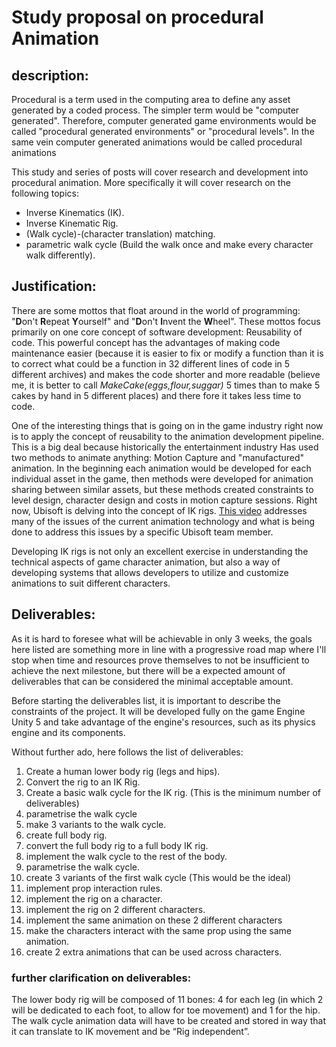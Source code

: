 # Study proposal on procedural Animation

## description:

Procedural is a term used in the computing area to define any asset generated by a coded process. The simpler term would be "computer generated". Therefore, computer generated game environments would be called "procedural generated environments" or "procedural levels". In the same vein computer generated animations would be called procedural animations

This study and series of posts will cover research and development into procedural animation. More specifically it will cover research on the following topics:

- Inverse Kinematics (IK).
- Inverse Kinematic Rig.
- (Walk cycle)-(character translation) matching.
- parametric walk cycle (Build the walk once and make every character walk differently).

## Justification:

There are some mottos that float around in the world of programming: "**D**on't **R**epeat **Y**ourself" and "**D**on't **I**nvent the **W**heel". These mottos focus primarily on one core concept of software development: Reusability of code. This powerful concept has the advantages of making code maintenance easier (because it is easier to fix or modify a function than it is to correct what could be a function in 32 different lines of code in 5 different archives) and makes the code shorter and more readable (believe me, it is better to call *MakeCake(eggs,flour,suggar)* 5 times than to make 5 cakes by hand in 5 different places) and there fore it takes less time to code.

One of the interesting things that is going on in the game industry right now is to apply the concept of reusability to the animation development pipeline. This is a big deal because historically the entertainment industry Has used two methods to animate anything: Motion Capture and "manufactured" animation. In the beginning each animation would be developed for each individual asset in the game, then methods were developed for animation sharing between similar assets, but these methods created constraints to level design, character design and costs in motion capture sessions. Right now, Ubisoft is delving into the concept of IK rigs. [This video](https://www.youtube.com/watch?v=KLjTU0yKS00&t=342s) addresses many of the issues of the current animation technology and what is being done to address this issues by a specific Ubisoft team member.

Developing IK rigs is not only an excellent exercise in understanding the technical aspects of game character animation, but also a way of developing systems that allows developers to utilize and customize animations to suit different characters.

## Deliverables:

As it is hard to foresee what will be achievable in only 3 weeks, the goals here listed are something more in line with a progressive road map where I'll stop when time and resources prove themselves to not be insufficient to achieve the next milestone, but there will be a expected amount of deliverables that can be considered the minimal acceptable amount.

Before starting the deliverables list, it is important to describe the constraints of the project. It will be developed fully on the game Engine Unity 5 and take advantage of the engine's resources, such as its physics engine and its components.

Without further ado, here follows the list of deliverables:

1. Create a human lower body rig (legs and hips).
2. Convert the rig to an IK Rig.
3. Create a basic walk cycle for the IK rig. (This is the minimum number of deliverables)
4. parametrise the walk cycle
5. make 3 variants to the walk cycle.
6. create full body rig.
7. convert the full body rig to a full body IK rig.
8. implement the walk cycle to the rest of the body.
9. parametrise the walk cycle.
10. create 3 variants of the first walk cycle (This would be the ideal)
11. implement prop interaction rules.
12. implement the rig on a character.
13. implement the rig on 2 different characters.
14. implement the same animation on these 2 different characters
15. make the characters interact with the same prop using the same animation.
16. create 2 extra animations that can be used across characters.

### further clarification on deliverables:

The lower body rig will be composed of 11 bones: 4 for each leg (in which 2 will be dedicated to each foot, to allow for toe movement) and 1 for the hip.
The walk cycle animation data will have to be created and stored in way that it can translate to IK movement and be “Rig independent”.
